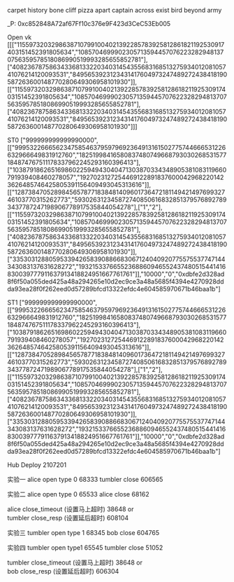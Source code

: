 carpet history bone cliff pizza apart captain across exist bird beyond army

\_P: 0xc852848A72af67Ff10c376e9F423d3CeC53Eb005

Open vk
[[["11559732032986387107991004021392285783925812861821192530917403151452391805634","10857046999023057135944570762232829481370756359578518086990519993285655852781"],["4082367875863433681332203403145435568316851327593401208105741076214120093531","8495653923123431417604973247489272438418190587263600148770280649306958101930"]],[["11559732032986387107991004021392285783925812861821192530917403151452391805634","10857046999023057135944570762232829481370756359578518086990519993285655852781"],["4082367875863433681332203403145435568316851327593401208105741076214120093531","8495653923123431417604973247489272438418190587263600148770280649306958101930"]]]

ST0
["999999999999990000",[["9995322666562347585463795979692364913161502775744666531226632966649831912760","18251998416580837480749668793030268531577184874767511178337962245293160396413"],["10387918626516986022594943040471303870334348905381083119660791939408460278057","19270231272544691228918376000429682201423626485746425805391156409493045313616"]],[["1287384705289845657877183848140960173647218114942149769932746103770315262773","5930263123458727408506168328513795768927893437787247198906778917535844054278"],["1","2"],[["11559732032986387107991004021392285783925812861821192530917403151452391805634","10857046999023057135944570762232829481370756359578518086990519993285655852781"],["4082367875863433681332203403145435568316851327593401208105741076214120093531","8495653923123431417604973247489272438418190587263600148770280649306958101930"]],["3353031288059533942658390886683067124040920775575537747144343083137631628272","19321533766552368860946552437480515441416830039777911637913418824951667761761"]],"10000","0","0xdbfe2d328ad8f6f50a055ded425a48a294265e10d2ec9ce3a48a5685f4394e4270928ddda93ea28f0f262eed0d57289bfcd13322efdc4e604585970671b46baa1b"]

ST1
["999999999999990000",[["9995322666562347585463795979692364913161502775744666531226632966649831912760","18251998416580837480749668793030268531577184874767511178337962245293160396413"],["10387918626516986022594943040471303870334348905381083119660791939408460278057","19270231272544691228918376000429682201423626485746425805391156409493045313616"]],[["1287384705289845657877183848140960173647218114942149769932746103770315262773","5930263123458727408506168328513795768927893437787247198906778917535844054278"],["1","2"],[["11559732032986387107991004021392285783925812861821192530917403151452391805634","10857046999023057135944570762232829481370756359578518086990519993285655852781"],["4082367875863433681332203403145435568316851327593401208105741076214120093531","8495653923123431417604973247489272438418190587263600148770280649306958101930"]],["3353031288059533942658390886683067124040920775575537747144343083137631628272","19321533766552368860946552437480515441416830039777911637913418824951667761761"]],"10000","0","0xdbfe2d328ad8f6f50a055ded425a48a294265e10d2ec9ce3a48a5685f4394e4270928ddda93ea28f0f262eed0d57289bfcd13322efdc4e604585970671b46baa1b"]

Hub Deploy 2107201

实验一
alice open type 0 68333
tumbler close 606565

实验二
alice open type 0 65533
alice close 68162

alice close_timeout (设置马上超时) 38648
or  
tumbler close_resp (设置延后超时) 608104

实验三
tumbler open type 1 68345
bob close 604765

实验四
tumbler open type1 65545
tumbler close 51052

tumbler close_timeout (设置马上超时) 38648
or  
bob close_resp (设置延后超时) 606304
